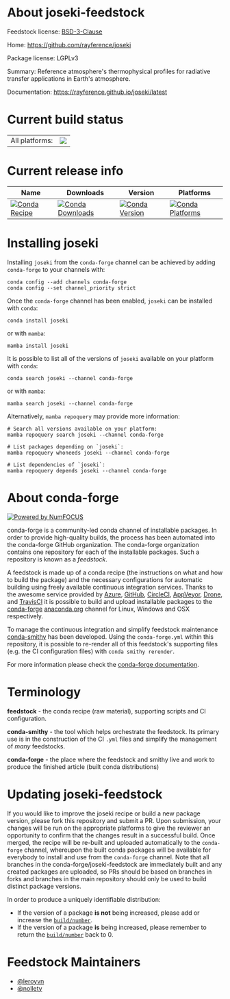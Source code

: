 About joseki-feedstock
======================

Feedstock license: [BSD-3-Clause](https://github.com/conda-forge/joseki-feedstock/blob/main/LICENSE.txt)

Home: https://github.com/rayference/joseki

Package license: LGPLv3

Summary: Reference atmosphere's thermophysical profiles for radiative transfer applications in Earth's atmosphere.

Documentation: https://rayference.github.io/joseki/latest

Current build status
====================


<table><tr><td>All platforms:</td>
    <td>
      <a href="https://dev.azure.com/conda-forge/feedstock-builds/_build/latest?definitionId=18700&branchName=main">
        <img src="https://dev.azure.com/conda-forge/feedstock-builds/_apis/build/status/joseki-feedstock?branchName=main">
      </a>
    </td>
  </tr>
</table>

Current release info
====================

| Name | Downloads | Version | Platforms |
| --- | --- | --- | --- |
| [![Conda Recipe](https://img.shields.io/badge/recipe-joseki-green.svg)](https://anaconda.org/conda-forge/joseki) | [![Conda Downloads](https://img.shields.io/conda/dn/conda-forge/joseki.svg)](https://anaconda.org/conda-forge/joseki) | [![Conda Version](https://img.shields.io/conda/vn/conda-forge/joseki.svg)](https://anaconda.org/conda-forge/joseki) | [![Conda Platforms](https://img.shields.io/conda/pn/conda-forge/joseki.svg)](https://anaconda.org/conda-forge/joseki) |

Installing joseki
=================

Installing `joseki` from the `conda-forge` channel can be achieved by adding `conda-forge` to your channels with:

```
conda config --add channels conda-forge
conda config --set channel_priority strict
```

Once the `conda-forge` channel has been enabled, `joseki` can be installed with `conda`:

```
conda install joseki
```

or with `mamba`:

```
mamba install joseki
```

It is possible to list all of the versions of `joseki` available on your platform with `conda`:

```
conda search joseki --channel conda-forge
```

or with `mamba`:

```
mamba search joseki --channel conda-forge
```

Alternatively, `mamba repoquery` may provide more information:

```
# Search all versions available on your platform:
mamba repoquery search joseki --channel conda-forge

# List packages depending on `joseki`:
mamba repoquery whoneeds joseki --channel conda-forge

# List dependencies of `joseki`:
mamba repoquery depends joseki --channel conda-forge
```


About conda-forge
=================

[![Powered by
NumFOCUS](https://img.shields.io/badge/powered%20by-NumFOCUS-orange.svg?style=flat&colorA=E1523D&colorB=007D8A)](https://numfocus.org)

conda-forge is a community-led conda channel of installable packages.
In order to provide high-quality builds, the process has been automated into the
conda-forge GitHub organization. The conda-forge organization contains one repository
for each of the installable packages. Such a repository is known as a *feedstock*.

A feedstock is made up of a conda recipe (the instructions on what and how to build
the package) and the necessary configurations for automatic building using freely
available continuous integration services. Thanks to the awesome service provided by
[Azure](https://azure.microsoft.com/en-us/services/devops/), [GitHub](https://github.com/),
[CircleCI](https://circleci.com/), [AppVeyor](https://www.appveyor.com/),
[Drone](https://cloud.drone.io/welcome), and [TravisCI](https://travis-ci.com/)
it is possible to build and upload installable packages to the
[conda-forge](https://anaconda.org/conda-forge) [anaconda.org](https://anaconda.org/)
channel for Linux, Windows and OSX respectively.

To manage the continuous integration and simplify feedstock maintenance
[conda-smithy](https://github.com/conda-forge/conda-smithy) has been developed.
Using the ``conda-forge.yml`` within this repository, it is possible to re-render all of
this feedstock's supporting files (e.g. the CI configuration files) with ``conda smithy rerender``.

For more information please check the [conda-forge documentation](https://conda-forge.org/docs/).

Terminology
===========

**feedstock** - the conda recipe (raw material), supporting scripts and CI configuration.

**conda-smithy** - the tool which helps orchestrate the feedstock.
                   Its primary use is in the construction of the CI ``.yml`` files
                   and simplify the management of *many* feedstocks.

**conda-forge** - the place where the feedstock and smithy live and work to
                  produce the finished article (built conda distributions)


Updating joseki-feedstock
=========================

If you would like to improve the joseki recipe or build a new
package version, please fork this repository and submit a PR. Upon submission,
your changes will be run on the appropriate platforms to give the reviewer an
opportunity to confirm that the changes result in a successful build. Once
merged, the recipe will be re-built and uploaded automatically to the
`conda-forge` channel, whereupon the built conda packages will be available for
everybody to install and use from the `conda-forge` channel.
Note that all branches in the conda-forge/joseki-feedstock are
immediately built and any created packages are uploaded, so PRs should be based
on branches in forks and branches in the main repository should only be used to
build distinct package versions.

In order to produce a uniquely identifiable distribution:
 * If the version of a package **is not** being increased, please add or increase
   the [``build/number``](https://docs.conda.io/projects/conda-build/en/latest/resources/define-metadata.html#build-number-and-string).
 * If the version of a package **is** being increased, please remember to return
   the [``build/number``](https://docs.conda.io/projects/conda-build/en/latest/resources/define-metadata.html#build-number-and-string)
   back to 0.

Feedstock Maintainers
=====================

* [@leroyvn](https://github.com/leroyvn/)
* [@nollety](https://github.com/nollety/)

